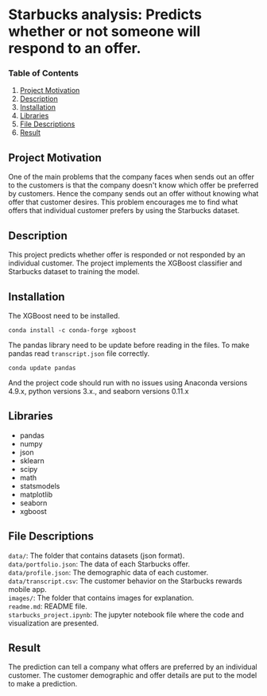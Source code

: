 # Starbucks analysis: Predicts whether or not someone will respond to an offer.
### Table of Contents 
1. [Project Motivation](#Project-Motivation)
2. [Description](#Description)
3. [Installation](#Installation)
4. [Libraries](#Libraries)
5. [File Descriptions](#File-Descriptions)
6. [Result](#Result)

## Project Motivation
One of the main problems that the company faces when sends out an offer to the customers is that the company doesn't know which offer be preferred by customers. Hence the company sends out an offer without knowing what offer that customer desires. This problem encourages me to find what offers that individual customer prefers by using the Starbucks dataset.

## Description
This project predicts whether offer is responded or not responded by an individual customer. The project implements the XGBoost classifier and Starbucks dataset to training the model. 

## Installation

The XGBoost need to be installed.

```conda install -c conda-forge xgboost```

The pandas library need to be update before reading in the files. To make pandas read ```transcript.json``` file correctly.

```conda update pandas``` 

And the project code should run with no issues using Anaconda versions 4.9.x, python versions 3.x., and seaborn versions 0.11.x </br>

## Libraries
* pandas
* numpy
* json
* sklearn
* scipy
* math
* statsmodels
* matplotlib
* seaborn
* xgboost

## File Descriptions
```data/```: The folder that contains datasets (json format). <br/>
```data/portfolio.json```: The data of each Starbucks offer. <br/>
```data/profile.json```: The demographic data of each customer. <br/>
```data/transcript.csv```: The customer behavior on the Starbucks rewards mobile app. <br/>
```images/```: The folder that contains images for explanation. <br/>
```readme.md```: README file. <br/>
```starbucks_project.ipynb```: The jupyter notebook file where the code and visualization are presented.

## Result

The prediction can tell a company what offers are preferred by an individual customer. 
The customer demographic and offer details are put to the model to make a prediction.
